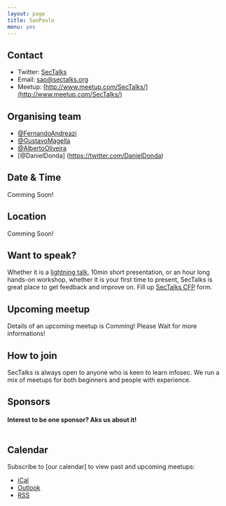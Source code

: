 ```yaml
---
layout: page
title: SaoPaulo
menu: yes
---
```


## Contact 

* Twitter: [SecTalks](https://twitter.com/sectalks_sao)
* Email: [sao@sectalks.org](mailto:sao@sectalks.org)
* Meetup: [http://www.meetup.com/SecTalks/](http://www.meetup.com/SecTalks/)

## Organising team 

* [@FernandoAndreazi](https://twitter.com/fandreazi) 
* [@GustavoMagella](https://twitter.com/gustavomagella)
* [@AlbertoOliveira](https://twitter.com/_AlbertoOliveir)
* [@DanielDonda] (https://twitter.com/DanielDonda)

## Date & Time 

Comming Soon!

## Location 

Comming Soon!

## Want to speak?

Whether it is a [lightning talk](https://en.wikipedia.org/wiki/Lightning_talk), 10min short presentation, or an hour long hands-on workshop, whether it is your first time to present, SecTalks is great place to get feedback and improve on.
Fill up [SecTalks CFP](http://j.mp/sectalkscfp) form.

## Upcoming meetup 

Details of an upcoming meetup is Comming! Please Wait for more informations!

## How to join

SecTalks is always open to anyone who is keen to learn infosec.
We run a mix of meetups for both beginners and people with experience.


## Sponsors
#### Interest to be one sponsor? Aks us about it!
<a href="http://www.pwc.com.au" 
   title="">
    <img src="{{ site.baseurl }}/images/sponsors/" 
         alt="" 
         class="sponsor">
</a>

## Calendar 

Subscribe to [our calendar] to view past and upcoming meetups:

* [iCal](webcal://www.meetup.com/)
* [Outlook](http://www.meetup.com/)
* [RSS](http://www.meetup.com/)
